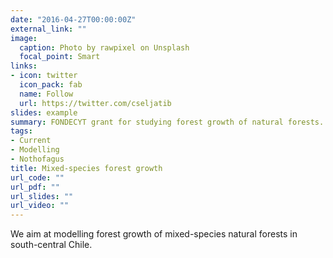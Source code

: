 ```yaml
---
date: "2016-04-27T00:00:00Z"
external_link: ""
image:
  caption: Photo by rawpixel on Unsplash
  focal_point: Smart
links:
- icon: twitter
  icon_pack: fab
  name: Follow
  url: https://twitter.com/cseljatib
slides: example
summary: FONDECYT grant for studying forest growth of natural forests.
tags:
- Current
- Modelling
- Nothofagus
title: Mixed-species forest growth
url_code: ""
url_pdf: ""
url_slides: ""
url_video: ""
---
```


We aim at modelling forest growth of mixed-species natural forests in south-central Chile.


